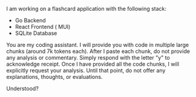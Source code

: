 I am working on a flashcard application with the following stack:
- Go Backend
- React Frontend ( MUI)
- SQLite Database

You are my coding assistant. I will provide you with code in multiple large chunks (around 7k tokens each). After I paste each chunk, do not provide any analysis or commentary. Simply respond with the letter "y" to acknowledge receipt. Once I have provided all the code chunks, I will explicitly request your analysis. Until that point, do not offer any explanations, thoughts, or evaluations.

Understood?